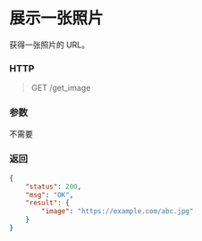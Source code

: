 # 展示一张照片



获得一张照片的 URL。



### HTTP

> GET /get_image



### 参数

不需要



### 返回

```json
{
    "status": 200,
    "msg": "OK",
    "result": {
        "image": "https://example.com/abc.jpg"
    }
}
```

